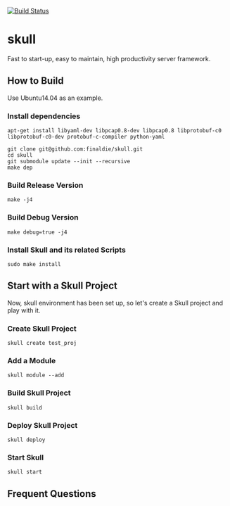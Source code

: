 [![Build Status](https://travis-ci.org/finaldie/skull.svg?branch=0.4)](https://travis-ci.org/finaldie/skull)

skull
=====

Fast to start-up, easy to maintain, high productivity server framework.

## How to Build
Use Ubuntu14.04 as an example.

### Install dependencies
```
apt-get install libyaml-dev libpcap0.8-dev libpcap0.8 libprotobuf-c0 libprotobuf-c0-dev protobuf-c-compiler python-yaml

git clone git@github.com:finaldie/skull.git
cd skull
git submodule update --init --recursive
make dep
```

### Build Release Version
```
make -j4
```

### Build Debug Version
```
make debug=true -j4
```

### Install Skull and its related Scripts
```
sudo make install
```

## Start with a Skull Project
Now, skull environment has been set up, so let's create a Skull project and play
with it.

### Create Skull Project
```
skull create test_proj
```

### Add a Module
```
skull module --add
```

### Build Skull Project
```
skull build
```

### Deploy Skull Project
```
skull deploy

```

### Start Skull
```
skull start
```

## Frequent Questions
